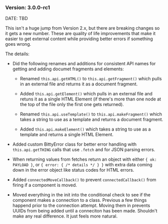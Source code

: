 ### Version: 3.0.0-rc1

DATE: TBD

This isn't a huge jump from Version 2.x,
but there are breaking changes so it
gets a new number. These are quality
of life improvements that make it
easier to get external content while
providing better errors if something
goes wrong. 

The details:

- Did the following renames and
additions for consistent API names 
for getting and adding documet 
fragments and elements:

    - Renamed `this.api.getHTML()` to
    `this.api.getFragment()` which
    pulls in an external file
    and returns it as a document
    fragment.

    - Added `this.api.getElement()`
    which pulls in an external file
    and retuns it as a single HTML
    Element (if there's more than
    one node at the top of the file
    only the first one gets returned).

    - Renamed `this.api.useTemplate()`
    to `this.api.makeFragment()` which
    takes a string to use as a template
    and returns a document fragment.

    - Added `this.api.makeElement()` which
    takes a string to use as a template
    and returns a single HTML Element.

- Added custom BittyError class
for better error handling with `this.api.getTHING`
calls that use `.fetch` and
for JSON parsing errors. 

- When returning values from fetches
return an object with either `{ ok: PAYLOAD }`, 
or `{ error: { /* details */ } }` with 
extra data coming down in the error object
like status codes for HTML errors. 

- Added `connectedMoveCallback()` to 
prevent `connectedCallback()` from firing
if a component is moved.

- Moved everything in the init
into the conditional check to see if 
the component makes a connection to a class. 
Previous a few things happend prior to 
the connection attempt. Moving them in
prevents UUIDs from being added until
a conneciton has been made. Shouldn't
make any real difference. It just
feels more natural. 
